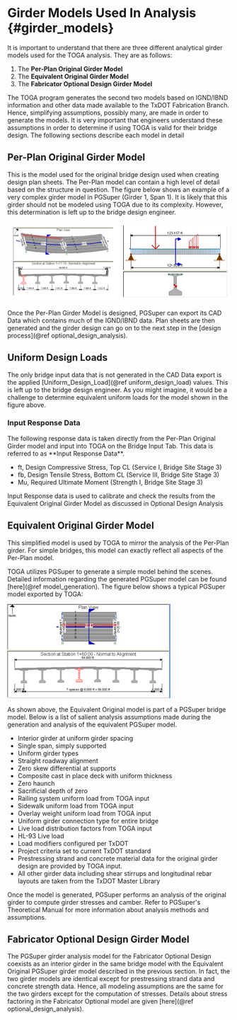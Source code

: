 Girder Models Used In Analysis {#girder_models}
========================
It is important to understand that there are three different analytical girder models used for the TOGA analysis. They are as follows:

1. The **Per-Plan Original Girder Model**
2. The **Equivalent Original Girder Model**
3. The **Fabricator Optional Design Girder Model**
 

The TOGA program generates the second two models based on IGND/IBND information and other data made available to the TxDOT Fabrication Branch. Hence, simplifying assumptions, possibly many, are made in order to generate the models. It is very important that engineers understand these assumptions in order to determine if using TOGA is valid for their bridge design. The following sections describe each model in detail

Per-Plan Original Girder Model
------------------------------
This is the model used for the original bridge design used when creating design plan sheets. The Per-Plan model can contain a high level of detail based on the structure in question. The figure below shows an example of a very complex girder model in PGSuper (Girder 1, Span 1). It is likely that this girder should not be modeled using TOGA due to its complexity. However, this determination is left up to the bridge design engineer.

![](OriginalPlan.gif)


Once the Per-Plan Girder Model is designed, PGSuper can export its CAD Data which contains much of the IGND/IBND data. Plan sheets are then generated and the girder design can go on to the next step in the [design process](@ref optional_design_analysis).

Uniform Design Loads
--------------------
The only bridge input data that is not generated in the CAD Data export is the applied [Uniform_Design_Load](@ref uniform_design_load) values. This is left up to the bridge design engineer. As you might imagine, it would be a challenge to determine equivalent uniform loads for the model shown in the figure above.

<h3 id="input_response_data">Input Response Data</h3>
The following response data is taken directly from the Per-Plan Original Girder model and input into TOGA on the Bridge Input Tab. This data is referred to as **Input Response Data**.

* ft, Design Compressive Stress, Top CL (Service I, Bridge Site Stage 3)
* fb, Design Tensile Stress, Bottom CL  (Service III, Bridge Site Stage 3)
* Mu, Required Ultimate Moment (Strength I, Bridge Site Stage 3)

Input Response data is used to calibrate and check the results from the Equivalent Original Girder Model as discussed in Optional Design Analysis

Equivalent Original Girder Model
--------------------------------
This simplified model is used by TOGA to mirror the analysis of the Per-Plan girder. For simple bridges, this model can exactly reflect all aspects of the Per-Plan model. 

TOGA utilizes PGSuper to generate a simple model behind the scenes. Detailed information regarding the generated PGSuper model can be found [here](@ref model_generation). The figure below shows a typical PGSuper model exported by TOGA:

![](EquivalentPGSuper.gif)

As shown above, the Equivalent Original model is part of a PGSuper bridge model. Below is a list of salient analysis assumptions made during the generation and analysis of the equivalent PGSuper model.

* Interior girder at uniform girder spacing
* Single span, simply supported
* Uniform girder types
* Straight roadway alignment
* Zero skew differential at supports
* Composite cast in place deck with uniform thickness
* Zero haunch
* Sacrificial depth of zero
* Railing system uniform load from TOGA input
* Sidewalk uniform load from TOGA input
* Overlay weight uniform load from TOGA input
* Uniform girder connection type for entire bridge
* Live load distribution factors from TOGA input
* HL-93 Live load
* Load modifiers configured per TxDOT
* Project criteria set to current TxDOT standard
* Prestressing strand and concrete material data for the original girder design are provided by TOGA input.
* All other girder data including shear stirrups and longitudinal rebar layouts are taken from the TxDOT Master Library

Once the model is generated, PGSuper performs an analysis of the original girder to compute girder stresses and camber. Refer to PGSuper's Theoretical Manual for more information about analysis methods and assumptions.

Fabricator Optional Design Girder Model
---------------------------------------
The PGSuper girder analysis model  for the Fabricator Optional Design coexists as an interior girder in the same bridge model with the Equivalent Original PGSuper girder model described in the previous section. In fact, the two girder models are identical except for prestressing strand data and concrete strength data. Hence, all modeling assumptions are the same for the two girders except for the computation of stresses. Details about stress factoring in the Fabricator Optional model are given [here](@ref optional_design_analysis). 

